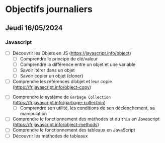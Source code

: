 # Objectifs journaliers

## Jeudi 16/05/2024

### Javascript

- [ ] Découvrir les Objets en JS (https://javascript.info/object)
  - [ ] Comprendre le principe de clé/valeur
  - [ ] Comprendre la différence entre un objet et une variable
  - [ ] Savoir itérer dans un objet
  - [ ] Savoir copier un objet (cloner)
- [ ] Comprendre les références d’objet et leur copie (https://fr.javascript.info/object-copy)

* [ ] Comprendre le système de `Garbage Collection` (https://fr.javascript.info/garbage-collection)
  - [ ] Comprendre son utilité, les conditions de son déclenchement, sa manipulation
* [ ] Comprendre le fonctionnement des méthodes et du `this` en Javascript (https://fr.javascript.info/object-methods)
* [ ] Comprendre le fonctionnement des tableaux en JavaScript
* [ ] Découvrir les méthodes de tableaux
